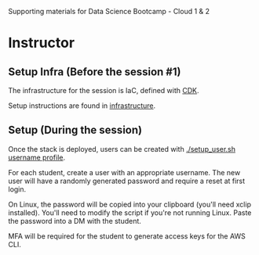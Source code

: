 Supporting materials for Data Science Bootcamp - Cloud 1 & 2

# Instructor

## Setup Infra (Before the session #1)

The infrastructure for the session is IaC, defined with [CDK](https://docs.aws.amazon.com/cdk/latest/guide/home.html).

Setup instructions are found in [infrastructure](infrastructure).

## Setup (During the session)

Once the stack is deployed, users can be created with [./setup_user.sh username profile](setup_user.sh).

For each student, create a user with an appropriate username.
The new user will have a randomly generated password and require a reset at first login.

On Linux, the password will be copied into your clipboard (you'll need xclip installed).
You'll need to modify the script if you're not running Linux.
Paste the password into a DM with the student.

MFA will be required for the student to generate access keys for the AWS CLI.


